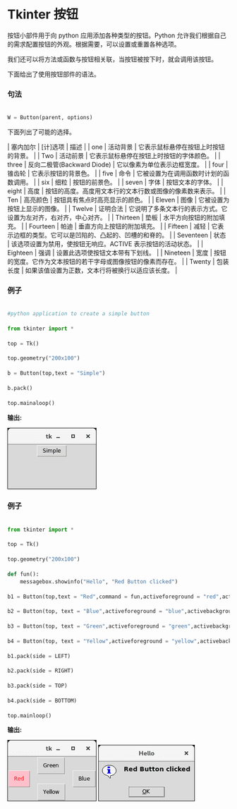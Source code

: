 # Tkinter 按钮



按钮小部件用于向 python 应用添加各种类型的按钮。Python 允许我们根据自己的需求配置按钮的外观。根据需要，可以设置或重置各种选项。

我们还可以将方法或函数与按钮相关联，当按钮被按下时，就会调用该按钮。

下面给出了使用按钮部件的语法。

### 句法

```py

W = Button(parent, options) 

```

下面列出了可能的选择。

| 塞内加尔 | [计]选项 | 描述 |
| one | 活动背景 | 它表示鼠标悬停在按钮上时按钮的背景。 |
| Two | 活动前景 | 它表示鼠标悬停在按钮上时按钮的字体颜色。 |
| three | 反向二极管(Backward Diode) | 它以像素为单位表示边框宽度。 |
| four | 锥齿轮 | 它表示按钮的背景色。 |
| five | 命令 | 它被设置为在调用函数时计划的函数调用。 |
| six | 细粒 | 按钮的前景色。 |
| seven | 字体 | 按钮文本的字体。 |
| eight | 高度 | 按钮的高度。高度用文本行的文本行数或图像的像素数来表示。 |
| Ten | 高亮颜色 | 按钮具有焦点时高亮显示的颜色。 |
| Eleven | 图像 | 它被设置为按钮上显示的图像。 |
| Twelve | 证明合法 | 它说明了多条文本行的表示方式。它设置为左对齐，右对齐，中心对齐。 |
| Thirteen | 垫板 | 水平方向按钮的附加填充。 |
| Fourteen | 帕迪 | 垂直方向上按钮的附加填充。 |
| Fifteen | 减轻 | 它表示边框的类型。它可以是凹陷的、凸起的、凹槽的和脊的。 |
| Seventeen | 状态 | 该选项设置为禁用，使按钮无响应。ACTIVE 表示按钮的活动状态。 |
| Eighteen | 强调 | 设置此选项使按钮文本带有下划线。 |
| Nineteen | 宽度 | 按钮的宽度。它作为文本按钮的若干字母或图像按钮的像素而存在。 |
| Twenty | 包装长度 | 如果该值设置为正数，文本行将被换行以适应该长度。 |

### 例子

```py

#python application to create a simple button

from tkinter import * 

top = Tk()

top.geometry("200x100")

b = Button(top,text = "Simple")

b.pack()

top.mainaloop()

```

**输出:**

![Tkinter Button](img/0a3088cfa2d06c048b1d5d6ef215bf31.png)

### 例子

```py

from tkinter import * 

top = Tk()

top.geometry("200x100")

def fun():
    messagebox.showinfo("Hello", "Red Button clicked")

b1 = Button(top,text = "Red",command = fun,activeforeground = "red",activebackground = "pink",pady=10)

b2 = Button(top, text = "Blue",activeforeground = "blue",activebackground = "pink",pady=10)

b3 = Button(top, text = "Green",activeforeground = "green",activebackground = "pink",pady = 10)

b4 = Button(top, text = "Yellow",activeforeground = "yellow",activebackground = "pink",pady = 10)

b1.pack(side = LEFT)

b2.pack(side = RIGHT)

b3.pack(side = TOP)

b4.pack(side = BOTTOM)

top.mainloop()

```

**输出:**

![Tkinter Button](img/af8d5a93f5dd12f5033ca61274abcca4.png)
![Tkinter Button](img/f465cedcabdd5342d1a69219fb7bffe2.png)